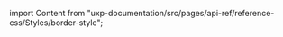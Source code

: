 
import Content from "uxp-documentation/src/pages/api-ref/reference-css/Styles/border-style";

<Content query="product=xd"/>
